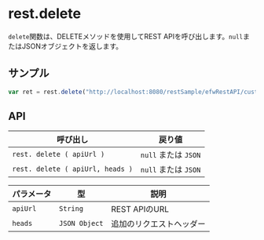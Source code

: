 # rest.delete

`delete`関数は、DELETEメソッドを使用してREST APIを呼び出します。`null`またはJSONオブジェクトを返します。

## サンプル

```javascript
var ret = rest.delete("http://localhost:8080/restSample/efwRestAPI/customer/u001");
```

## API

| 呼び出し | 戻り値 |
|---|---|
| `rest. delete ( apiUrl )` | `null` または `JSON` |
| `rest. delete ( apiUrl, heads )` | `null` または `JSON` |

| パラメータ | 型 | 説明 |
|---|---|---|
| `apiUrl` | `String` | REST APIのURL |
| `heads` | `JSON Object` | 追加のリクエストヘッダー |